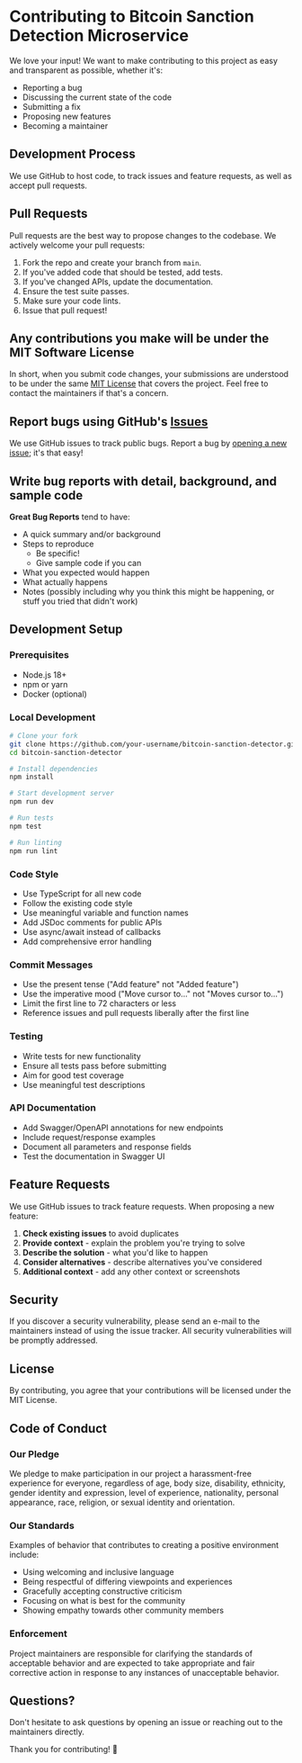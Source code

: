 # Contributing to Bitcoin Sanction Detection Microservice

We love your input! We want to make contributing to this project as easy and transparent as possible, whether it's:

- Reporting a bug
- Discussing the current state of the code
- Submitting a fix
- Proposing new features
- Becoming a maintainer

## Development Process

We use GitHub to host code, to track issues and feature requests, as well as accept pull requests.

## Pull Requests

Pull requests are the best way to propose changes to the codebase. We actively welcome your pull requests:

1. Fork the repo and create your branch from `main`.
2. If you've added code that should be tested, add tests.
3. If you've changed APIs, update the documentation.
4. Ensure the test suite passes.
5. Make sure your code lints.
6. Issue that pull request!

## Any contributions you make will be under the MIT Software License

In short, when you submit code changes, your submissions are understood to be under the same [MIT License](http://choosealicense.com/licenses/mit/) that covers the project. Feel free to contact the maintainers if that's a concern.

## Report bugs using GitHub's [Issues](https://github.com/your-username/bitcoin-sanction-detector/issues)

We use GitHub issues to track public bugs. Report a bug by [opening a new issue](https://github.com/your-username/bitcoin-sanction-detector/issues/new); it's that easy!

## Write bug reports with detail, background, and sample code

**Great Bug Reports** tend to have:

- A quick summary and/or background
- Steps to reproduce
  - Be specific!
  - Give sample code if you can
- What you expected would happen
- What actually happens
- Notes (possibly including why you think this might be happening, or stuff you tried that didn't work)

## Development Setup

### Prerequisites
- Node.js 18+
- npm or yarn
- Docker (optional)

### Local Development
```bash
# Clone your fork
git clone https://github.com/your-username/bitcoin-sanction-detector.git
cd bitcoin-sanction-detector

# Install dependencies
npm install

# Start development server
npm run dev

# Run tests
npm test

# Run linting
npm run lint
```

### Code Style

- Use TypeScript for all new code
- Follow the existing code style
- Use meaningful variable and function names
- Add JSDoc comments for public APIs
- Use async/await instead of callbacks
- Add comprehensive error handling

### Commit Messages

- Use the present tense ("Add feature" not "Added feature")
- Use the imperative mood ("Move cursor to..." not "Moves cursor to...")
- Limit the first line to 72 characters or less
- Reference issues and pull requests liberally after the first line

### Testing

- Write tests for new functionality
- Ensure all tests pass before submitting
- Aim for good test coverage
- Use meaningful test descriptions

### API Documentation

- Add Swagger/OpenAPI annotations for new endpoints
- Include request/response examples
- Document all parameters and response fields
- Test the documentation in Swagger UI

## Feature Requests

We use GitHub issues to track feature requests. When proposing a new feature:

1. **Check existing issues** to avoid duplicates
2. **Provide context** - explain the problem you're trying to solve
3. **Describe the solution** - what you'd like to happen
4. **Consider alternatives** - describe alternatives you've considered
5. **Additional context** - add any other context or screenshots

## Security

If you discover a security vulnerability, please send an e-mail to the maintainers instead of using the issue tracker. All security vulnerabilities will be promptly addressed.

## License

By contributing, you agree that your contributions will be licensed under the MIT License.

## Code of Conduct

### Our Pledge

We pledge to make participation in our project a harassment-free experience for everyone, regardless of age, body size, disability, ethnicity, gender identity and expression, level of experience, nationality, personal appearance, race, religion, or sexual identity and orientation.

### Our Standards

Examples of behavior that contributes to creating a positive environment include:

- Using welcoming and inclusive language
- Being respectful of differing viewpoints and experiences
- Gracefully accepting constructive criticism
- Focusing on what is best for the community
- Showing empathy towards other community members

### Enforcement

Project maintainers are responsible for clarifying the standards of acceptable behavior and are expected to take appropriate and fair corrective action in response to any instances of unacceptable behavior.

## Questions?

Don't hesitate to ask questions by opening an issue or reaching out to the maintainers directly.

Thank you for contributing! 🚀
